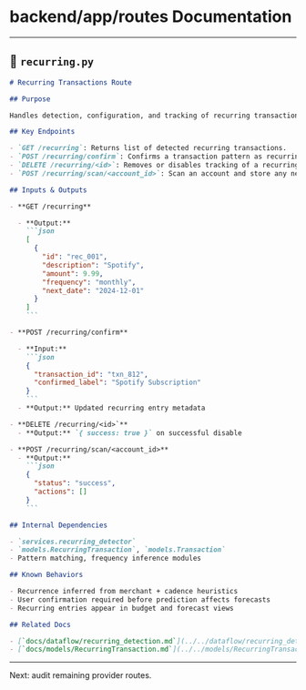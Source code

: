 # backend/app/routes Documentation

---

## 📘 `recurring.py`

````markdown
# Recurring Transactions Route

## Purpose

Handles detection, configuration, and tracking of recurring transactions such as subscriptions, rent, or utilities. Provides visibility into fixed financial obligations.

## Key Endpoints

- `GET /recurring`: Returns list of detected recurring transactions.
- `POST /recurring/confirm`: Confirms a transaction pattern as recurring.
- `DELETE /recurring/<id>`: Removes or disables tracking of a recurring item.
- `POST /recurring/scan/<account_id>`: Scan an account and store any newly detected recurring entries.

## Inputs & Outputs

- **GET /recurring**

  - **Output:**
    ```json
    [
      {
        "id": "rec_001",
        "description": "Spotify",
        "amount": 9.99,
        "frequency": "monthly",
        "next_date": "2024-12-01"
      }
    ]
    ```

- **POST /recurring/confirm**

  - **Input:**
    ```json
    {
      "transaction_id": "txn_812",
      "confirmed_label": "Spotify Subscription"
    }
    ```
  - **Output:** Updated recurring entry metadata

- **DELETE /recurring/<id>`**
  - **Output:** `{ success: true }` on successful disable

- **POST /recurring/scan/<account_id>**
  - **Output:**
    ```json
    {
      "status": "success",
      "actions": []
    }
    ```

## Internal Dependencies

- `services.recurring_detector`
- `models.RecurringTransaction`, `models.Transaction`
- Pattern matching, frequency inference modules

## Known Behaviors

- Recurrence inferred from merchant + cadence heuristics
- User confirmation required before prediction affects forecasts
- Recurring entries appear in budget and forecast views

## Related Docs

- [`docs/dataflow/recurring_detection.md`](../../dataflow/recurring_detection.md)
- [`docs/models/RecurringTransaction.md`](../../models/RecurringTransaction.md)
````

---

Next: audit remaining provider routes.
